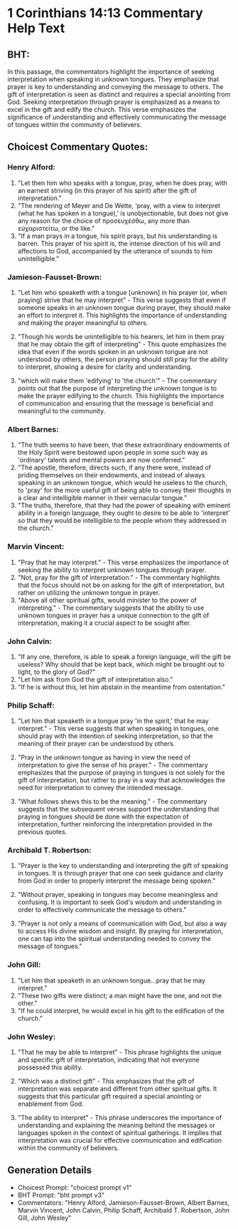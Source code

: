 # 1 Corinthians 14:13 Commentary Help Text

## BHT:
In this passage, the commentators highlight the importance of seeking interpretation when speaking in unknown tongues. They emphasize that prayer is key to understanding and conveying the message to others. The gift of interpretation is seen as distinct and requires a special anointing from God. Seeking interpretation through prayer is emphasized as a means to excel in the gift and edify the church. This verse emphasizes the significance of understanding and effectively communicating the message of tongues within the community of believers.

## Choicest Commentary Quotes:
### Henry Alford:
1. "Let then him who speaks with a tongue, pray, when he does pray, with an earnest striving (in this prayer of his spirit) after the gift of interpretation."
2. "The rendering of Meyer and De Wette, ‘pray, with a view to interpret (what he has spoken in a tongue),’ is unobjectionable, but does not give any reason for the choice of προσευχέσθω, any more than εὐχαριστείτω, or the like."
3. "If a man prays in a tongue, his spirit prays, but his understanding is barren. This prayer of his spirit is, the intense direction of his will and affections to God, accompanied by the utterance of sounds to him unintelligible."

### Jamieson-Fausset-Brown:
1. "Let him who speaketh with a tongue [unknown] in his prayer (or, when praying) strive that he may interpret" - This verse suggests that even if someone speaks in an unknown tongue during prayer, they should make an effort to interpret it. This highlights the importance of understanding and making the prayer meaningful to others.

2. "Though his words be unintelligible to his hearers, let him in them pray that he may obtain the gift of interpreting" - This quote emphasizes the idea that even if the words spoken in an unknown tongue are not understood by others, the person praying should still pray for the ability to interpret, showing a desire for clarity and understanding.

3. "which will make them 'edifying' to 'the church'" - The commentary points out that the purpose of interpreting the unknown tongue is to make the prayer edifying to the church. This highlights the importance of communication and ensuring that the message is beneficial and meaningful to the community.

### Albert Barnes:
1. "The truth seems to have been, that these extraordinary endowments of the Holy Spirit were bestowed upon people in some such way as 'ordinary' talents and mental powers are now conferred."
2. "The apostle, therefore, directs such, if any there were, instead of priding themselves on their endowments, and instead of always speaking in an unknown tongue, which would he useless to the church, to 'pray' for the more useful gift of being able to convey their thoughts in a clear and intelligible manner in their vernacular tongue."
3. "The truths, therefore, that they had the power of speaking with eminent ability in a foreign language, they ought to desire to be able to 'interpret' so that they would be intelligible to the people whom they addressed in the church."

### Marvin Vincent:
1. "Pray that he may interpret." - This verse emphasizes the importance of seeking the ability to interpret unknown tongues through prayer.
2. "Not, pray for the gift of interpretation." - The commentary highlights that the focus should not be on asking for the gift of interpretation, but rather on utilizing the unknown tongue in prayer.
3. "Above all other spiritual gifts, would minister to the power of interpreting." - The commentary suggests that the ability to use unknown tongues in prayer has a unique connection to the gift of interpretation, making it a crucial aspect to be sought after.

### John Calvin:
1. "If any one, therefore, is able to speak a foreign language, will the gift be useless? Why should that be kept back, which might be brought out to light, to the glory of God?"
2. "Let him ask from God the gift of interpretation also."
3. "If he is without this, let him abstain in the meantime from ostentation."

### Philip Schaff:
1. "Let him that speaketh in a tongue pray 'in the spirit,' that he may interpret." - This verse suggests that when speaking in tongues, one should pray with the intention of seeking interpretation, so that the meaning of their prayer can be understood by others.

2. "Pray in the unknown tongue as having in view the need of interpretation to give the sense of his prayer." - The commentary emphasizes that the purpose of praying in tongues is not solely for the gift of interpretation, but rather to pray in a way that acknowledges the need for interpretation to convey the intended message.

3. "What follows shews this to be the meaning." - The commentary suggests that the subsequent verses support the understanding that praying in tongues should be done with the expectation of interpretation, further reinforcing the interpretation provided in the previous quotes.

### Archibald T. Robertson:
1. "Prayer is the key to understanding and interpreting the gift of speaking in tongues. It is through prayer that one can seek guidance and clarity from God in order to properly interpret the message being spoken." 

2. "Without prayer, speaking in tongues may become meaningless and confusing. It is important to seek God's wisdom and understanding in order to effectively communicate the message to others." 

3. "Prayer is not only a means of communication with God, but also a way to access His divine wisdom and insight. By praying for interpretation, one can tap into the spiritual understanding needed to convey the message of tongues."

### John Gill:
1. "Let him that speaketh in an unknown tongue...pray that he may interpret." 
2. "These two gifts were distinct; a man might have the one, and not the other."
3. "If he could interpret, he would excel in his gift to the edification of the church."

### John Wesley:
1. "That he may be able to interpret" - This phrase highlights the unique and specific gift of interpretation, indicating that not everyone possessed this ability. 

2. "Which was a distinct gift" - This emphasizes that the gift of interpretation was separate and different from other spiritual gifts. It suggests that this particular gift required a special anointing or enablement from God. 

3. "The ability to interpret" - This phrase underscores the importance of understanding and explaining the meaning behind the messages or languages spoken in the context of spiritual gatherings. It implies that interpretation was crucial for effective communication and edification within the community of believers.


## Generation Details
- Choicest Prompt: "choicest prompt v1"
- BHT Prompt: "bht prompt v3"
- Commentators: "Henry Alford, Jamieson-Fausset-Brown, Albert Barnes, Marvin Vincent, John Calvin, Philip Schaff, Archibald T. Robertson, John Gill, John Wesley"
